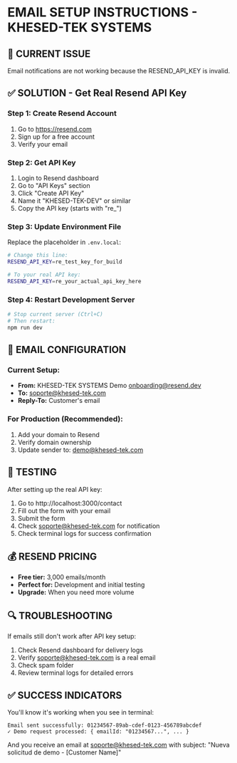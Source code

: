 # EMAIL SETUP INSTRUCTIONS - KHESED-TEK SYSTEMS

## 🚨 CURRENT ISSUE
Email notifications are not working because the RESEND_API_KEY is invalid.

## ✅ SOLUTION - Get Real Resend API Key

### Step 1: Create Resend Account
1. Go to https://resend.com
2. Sign up for a free account
3. Verify your email

### Step 2: Get API Key
1. Login to Resend dashboard
2. Go to "API Keys" section
3. Click "Create API Key"
4. Name it "KHESED-TEK-DEV" or similar
5. Copy the API key (starts with "re_")

### Step 3: Update Environment File
Replace the placeholder in `.env.local`:

```bash
# Change this line:
RESEND_API_KEY=re_test_key_for_build

# To your real API key:
RESEND_API_KEY=re_your_actual_api_key_here
```

### Step 4: Restart Development Server
```bash
# Stop current server (Ctrl+C)
# Then restart:
npm run dev
```

## 📧 EMAIL CONFIGURATION

### Current Setup:
- **From:** KHESED-TEK SYSTEMS Demo <onboarding@resend.dev>
- **To:** soporte@khesed-tek.com
- **Reply-To:** Customer's email

### For Production (Recommended):
1. Add your domain to Resend
2. Verify domain ownership
3. Update sender to: demo@khesed-tek.com

## 🧪 TESTING

After setting up the real API key:
1. Go to http://localhost:3000/contact
2. Fill out the form with your email
3. Submit the form
4. Check soporte@khesed-tek.com for notification
5. Check terminal logs for success confirmation

## 💰 RESEND PRICING
- **Free tier:** 3,000 emails/month
- **Perfect for:** Development and initial testing
- **Upgrade:** When you need more volume

## 🔍 TROUBLESHOOTING

If emails still don't work after API key setup:
1. Check Resend dashboard for delivery logs
2. Verify soporte@khesed-tek.com is a real email
3. Check spam folder
4. Review terminal logs for detailed errors

## ✅ SUCCESS INDICATORS

You'll know it's working when you see in terminal:
```
Email sent successfully: 01234567-89ab-cdef-0123-456789abcdef
✓ Demo request processed: { emailId: "01234567...", ... }
```

And you receive an email at soporte@khesed-tek.com with subject:
"Nueva solicitud de demo - [Customer Name]"
